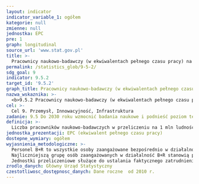 ```yaml
---
layout: indicator
indicator_variable_1: ogółem
kategorie: null
zmienne: null
jednostka: EPC
pre: 1
graph: longitudinal
source_url: 'www.stat.gov.pl'
title: >-
  Pracownicy naukowo-badawczy (w ekwiwalentach pełnego czasu pracy) na 1 mln ludności
permalink: /statistics_glob/9-5-2/
sdg_goal: 9
indicator: 9.5.2
target_id: '9.5.2'
graph_title: Pracownicy naukowo-badawczy (w ekwiwalentach pełnego czasu pracy) na 1 mln ludności
nazwa_wskaznika: >-
  <b>9.5.2 Pracownicy naukowo-badawczy (w ekwiwalentach pełnego czasu pracy) na 1 mln ludności</b>
cel: >-
  Cel 9. Przemysł, Innowacyjność, Infrastruktura
zadanie: 9.5 Do 2030 roku wzmocnić badania naukowe i podnieść poziom technologiczny sektora przemysłowego we wszystkich krajach, szczególnie w rozwijających się, w tym poprzez innowacje, znaczne zwiększenie liczby pracowników sektora badawczo-rozwojowego na każdy milion osób oraz poprzez zwiększanie publicznych i prywatnych nakładów finansowych na rozwój.
definicja: >-
  Liczba pracowników naukowo-badawczych w przeliczeniu na 1 mln ludności.
jednostka_prezentacji: EPC (ekwiwalent pełnego czasu pracy)
dostepne_wymiary: ogółem
wyjasnienia_metodologiczne: >-
  Personel B+R to wszystkie osoby zaangażowane bezpośrednio w działalność B+R realizowaną w jednostce sprawozdawczej, zarówno pracownicy merytoryczni, jak i personel pomocniczy. Personel B+R, oprócz wykonywania prac naukowo-badawczych (naukowo-technicznych), może planować lub kierować projektami B+R, przygotowywać raporty, zapewniać bezpośrednią obsługę informatyczną, biblioteczną czy dokumentacyjną w konkretnym projekcie, bądź też prowadzić obsługę administracyjną w zakresie spraw finansowych i kadrowych. </br>
  Najliczniejszą grupę osób zaangażowanych w działalność B+R stanowią pracownicy naukowo-badawczy (badacze) tj. osoby zajmujące się pracą koncepcyjną i tworzeniem nowej wiedzy, wyrobów, usług, procesów, metod i systemów. Kategoria „pracownicy naukowo-badawczy” to polski odpowiednik występującej w Podręczniku OECD kategorii badacza – researcher. Przynależność do tej grupy nie musi być uwarunkowana ani posiadaniem formalnego wykształcenia, ani zajmowanym stanowiskiem. </br>
  Jednostki przeliczeniowe służące do ustalania faktycznego zatrudnienia w działalności B+R to ekwiwalenty pełnego czasu pracy (EPC). Jeden ekwiwalent pełnego czasu pracy oznacza jeden osoborok poświęcony wyłącznie na działalność B+R, a pomiaru dokonuje się na podstawie proporcji czasu przepracowanego przez poszczególnych pracowników w ciągu roku sprawozdawczego przy pracach B+R w stosunku do pełnego czasu pracy obowiązującego w danej instytucji na danym stanowisku pracy. Ekwiwalenty pełnego czasu pracy są główną jednostką miary zatrudnienia w działalności B+R stosowaną w porównaniach międzynarodowych i w publikacjach o charakterze międzynarodowym, wydawanych przez OECD i EUROSTAT.
zrodlo_danych: Główny Urząd Statystyczny
czestotliwosc_dostępnosc_danych: Dane roczne  od 2010 r.
---
```

